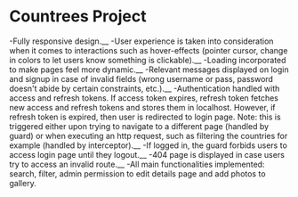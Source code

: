 # Countrees Project
-Fully responsive design.__
-User experience is taken into consideration when it comes to interactions such as hover-effects (pointer cursor, change in colors to let users know something is clickable).__
-Loading incorporated to make pages feel more dynamic.__
-Relevant messages displayed on login and signup in case of invalid fields (wrong username or pass, password doesn't abide by certain constraints, etc.).__
-Authentication handled with access and refresh tokens. If access token expires, refresh token fetches new access and refresh tokens and stores them in localhost. However, if refresh token is expired, then user is redirected to login page. Note: this is triggered either upon trying to navigate to a different page (handled by guard) or when executing an http request, such as filtering the countries for example (handled by interceptor).__
-If logged in, the guard forbids users to access login page until they logout.__
-404 page is displayed in case users try to access an invalid route.__
-All main functionalities implemented: search, filter, admin permission to edit details page and add photos to gallery.
